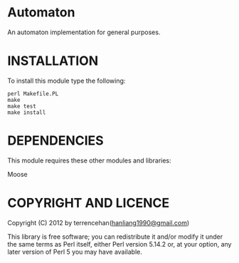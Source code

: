 Automaton
=========

An automaton implementation for general purposes.

INSTALLATION
===

To install this module type the following:

    perl Makefile.PL
    make
    make test
    make install

DEPENDENCIES
===

This module requires these other modules and libraries:

  Moose

COPYRIGHT AND LICENCE
===
Copyright (C) 2012 by terrencehan(hanliang1990@gmail.com)

This library is free software; you can redistribute it and/or modify
it under the same terms as Perl itself, either Perl version 5.14.2 or,
at your option, any later version of Perl 5 you may have available.
